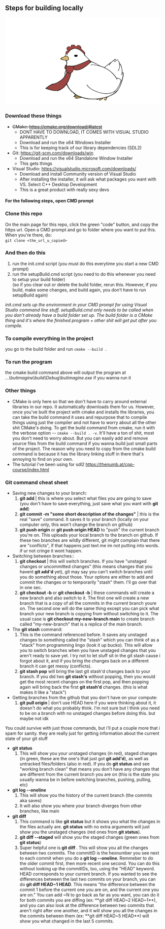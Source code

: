 ## Steps for building locally
![](https://github.com/jackb7890/butimagine/blob/main/hentie.gif)
### Download these things
- ~~CMake: https://cmake.org/download/#latest~~
    - DONT HAVE TO DOWNLOAD, IT COMES WITH VISUAL STUDIO APPARENTLY
    - Download and run the x64 Windows Installer
    - This is for keeping track of our library dependencies (SDL2)
- Git: https://git-scm.com/downloads/win
    - Download and run the x64 Standalone Window Installer
    - This gets things
- Visual Studio: https://visualstudio.microsoft.com/downloads/
    - Download and install Community version of Visual Studio
    - After installing the installer, it will ask what packages you
    want with VS. Select C++ Desktop Development
    - This is a great product with really sexy devs

#### For the following steps, open CMD prompt 

### Clone this repo
On the main page for this repo, click the green "code" button, and copy
the https url. Open a CMD prompt and go to folder where you want to put this.
When you're there, do:  
`git clone <the_url_u_copied>`

### And then do this
1. run the init.cmd script (you must do this everytime you start a new CMD prompt)
2. run the setupBuild.cmd script (you need to do this whenever you need to setup your build folder)  
(so if you clear out or delete the build folder, rerun this. However, if you build, make some changes, and build again, you don't have to run setupBuild again)


*init.cmd sets up the environment in your CMD prompt for using Visual Studio command line stuff. setupBuild.cmd only needs to be called when you don't already have a build folder set up. The build folder is a CMake thing and it's where the finished program + other shit will get put after you compile.*

### To compile everything in the project
you go to the build folder and run `cmake --build .`

### To run the program
the cmake build command above will output the program at *...\butimagine\build\Debug\butimagine.exe* if you wanna run it


### Other things
- CMake is only here so that we don't have to carry around external libraries in our repo. It automatically downloads them for us. However, once you've built the project with cmake and installs the libraries, you can take the build command it uses and repurpose that to compile things using just the compiler and not have to worry about all the other shit CMake's doing. To get the build command from cmake, run it with the verbose option -- `cmake --build . -v`. It'll have a ton of shit, most you don't need to worry about. But you can easily add and remove source files from the build command if you wanna build just small parts of the project. The reason why you need to copy from the cmake build command is because it has the library linking stuff in there that's annoying to find on your own.
- The tutorial i've been using for sdl2 https://thenumb.at/cpp-course/index.html

### Git command cheat sheet
- Saving new changes to your branch:
    1. **git add <filepath>** | this is where you select what files you are going to save (you don't have to save everything, just save what you want with **git add**)
    2. **git commit -m "some short description of the changes"** | this is the real "save" command. It saves it to your branch (locally on your computer only, this won't change the branch on github)
    3. **git push origin <branchname>** or **git push origin HEAD** to "push" the current branch you're on. This uploads your local branch to the branch on github. If these two branches are wildly different, git might complain that there are "conflicts", if that happens just text me im not putting into words. if ur not cringe it wont happen.
- Switching between branches::
    1. **git checkout <branchname>** | this will switch branches. If you have "unstaged changes or uncommitted changes" (this means changes that you havent **git add'd** yet), git may say you can't switch branches until you do something about those. Your options are either to add and commit the changes or to temporarily "stash" them. I'll go over that in one sec.
    2. **git checkout -b <newbranchname>** or **git checkout -b <newbranchname> <branchtocopyfrom>** | these commands will create a new branch and also switch to it. The first one will create a new branch that is a copy of all the commits in the current branch youre on. The second one will do the same thing except you can pick what branch your new branch is copying from without switching to it. The usual case is **git checkout my-new-branch main** to create branch called "my-new-branch" that is a replica of the main branch.
- The **git stash** command:
    1. This is the command referenced before. It saves any unstaged changes to something called the "stash" which you can think of as a "stack" from programming lingo (look it up bucko). This will allow you to switch branches when you have unstaged changes that you aren't ready to save yet. I try not to let stuff sit in the git stash cause i forgot about it, and if you bring the changes back on a different branch it can get messy (conflicts).
    2. **git stash pop** will bring the last git stash'd changes back to your branch. If you did two **git stash's** without popping, then you would get the most recent changes on the first pop, and then popping again will bring back the first **git stash'd** changes. (this is what makes it like a "stack")
- Getting branches from the github that you don't have on your compute:
    1. **git pull origin <branchname>** | don't use HEAD here if you were thinking about it, it doesn't do what you probably think. I'm not sure but I think you need to be on a branch with no unstaged changes before doing this. but maybe not idk

You could survive with just those commands, but i'll put a couple more that i spam for sanity. they are really just for getting information about the current state of your git stuff

- **git status**
    1. This will show you your unstaged changes (in red), staged changes (in green, these are the one's that just got **git add'd**), as well as untracked files/folders (also in red). If you do **git status** and see "working branch clean" that means you don't have any changes that are different from the current branch you are on (this is the state you usually wanna be in before switching branches, pushing, pulling, etc)
- **git log --oneline**
    1. This will show you the history of the current branch (the commits aka saves)
    2. It will also show you where your branch diverges from other branches, like main
- **git diff**
    1. This command is like **git status** but it shows you what the changes in the files actually are. **git status** with no extra arguments will just show you the unstaged changes (red ones from **git status**).
    2. **git diff --staged** will show you the staged changes (green ones from **git status**)
    3. Super helpful one is **git diff <commitID1> <commitID2>**. This will show you all the changes between two commits. The commitID is the hexnumber you see next to each commit when you do a **git log --oneline**. Remmeber to do the older commit first, then more recent one second. You can do this without looking up the commitIDs, too, using the "HEAD" keyword. HEAD corresponds to your current branch. If you wanted to see the differences between the last two commits on your branch, you can do **git diff HEAD~1 HEAD**. This means "the difference between the commit 1 before the current one you are on, and the current one you are on." You can add ~N to go back as far as you want, you can do it for both commits you are diffing (ex: **git diff HEAD~2 HEAD~1**), and you can also look at the difference between two commits that aren't right after one another, and it will show you all the changes in the commits between them (ex: **git diff HEAD~5 HEAD**) will show you what changed in the last 5 commits.
    